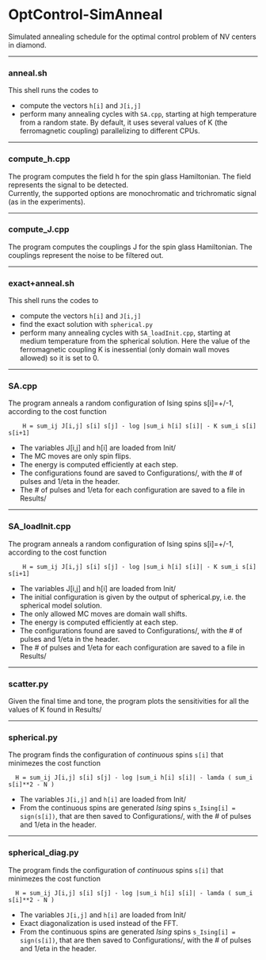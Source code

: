 # OptControl-SimAnneal

Simulated annealing schedule for the optimal control problem of NV centers in diamond.


---
### anneal.sh

This shell runs the codes to

- compute the vectors `h[i]` and `J[i,j]`
- perform many annealing cycles with `SA.cpp`, starting at high temperature from a random state. By default, it uses several values of K (the ferromagnetic coupling) parallelizing to different CPUs.


---
### compute\_h.cpp

The program computes the field h for the spin glass Hamiltonian. The field represents the signal to be detected.  
Currently, the supported options are monochromatic and trichromatic signal (as in the experiments).


---
### compute\_J.cpp

The program computes the couplings J for the spin glass Hamiltonian. The couplings represent the noise to be filtered out.


---
### exact+anneal.sh

This shell runs the codes to

- compute the vectors `h[i]` and `J[i,j]`
- find the exact solution with `spherical.py`
- perform many annealing cycles with `SA_loadInit.cpp`, starting at medium temperature from the spherical solution. Here the value of the ferromagnetic coupling K is inessential (only domain wall moves allowed) so it is set to 0.


---
### SA.cpp

The program anneals a random configuration of Ising spins s[i]=+/-1, according to the cost function

        H = sum_ij J[i,j] s[i] s[j] - log |sum_i h[i] s[i]| - K sum_i s[i] s[i+1]

- The variables J[i,j] and h[i] are loaded from Init/
- The MC moves are only spin flips.
- The energy is computed efficiently at each step.
- The configurations found are saved to Configurations/, with the # of pulses and 1/eta in the header.
- The # of pulses and 1/eta for each configuration are saved to a file in Results/


---
### SA\_loadInit.cpp

The program anneals a random configuration of Ising spins s[i]=+/-1, according to the cost function

        H = sum_ij J[i,j] s[i] s[j] - log |sum_i h[i] s[i]| - K sum_i s[i] s[i+1]

- The variables J[i,j] and h[i] are loaded from Init/
- The initial configuration is given by the output of spherical.py, i.e. the spherical model solution.
- The only allowed MC moves are domain wall shifts.
- The energy is computed efficiently at each step.
- The configurations found are saved to Configurations/, with the # of pulses and 1/eta in the header.
- The # of pulses and 1/eta for each configuration are saved to a file in Results/


---
### scatter.py

Given the final time and tone, the program plots the sensitivities for all the values of K found in Results/


---
### spherical.py

The program finds the configuration of _continuous_ spins `s[i]` that minimezes the cost function
   
      H = sum_ij J[i,j] s[i] s[j] - log |sum_i h[i] s[i]| - lamda ( sum_i s[i]**2 - N )

- The variables `J[i,j]` and `h[i]` are loaded from Init/
- From the continuous spins are generated _Ising_ spins `s_Ising[i] = sign(s[i])`, that are then saved to Configurations/, with the # of pulses and 1/eta in the header.


---
### spherical\_diag.py

The program finds the configuration of _continuous_ spins `s[i]` that minimezes the cost function
   
      H = sum_ij J[i,j] s[i] s[j] - log |sum_i h[i] s[i]| - lamda ( sum_i s[i]**2 - N )

- The variables `J[i,j]` and `h[i]` are loaded from Init/
- Exact diagonalization is used instead of the FFT.
- From the continuous spins are generated _Ising_ spins `s_Ising[i] = sign(s[i])`, that are then saved to Configurations/, with the # of pulses and 1/eta in the header.
















